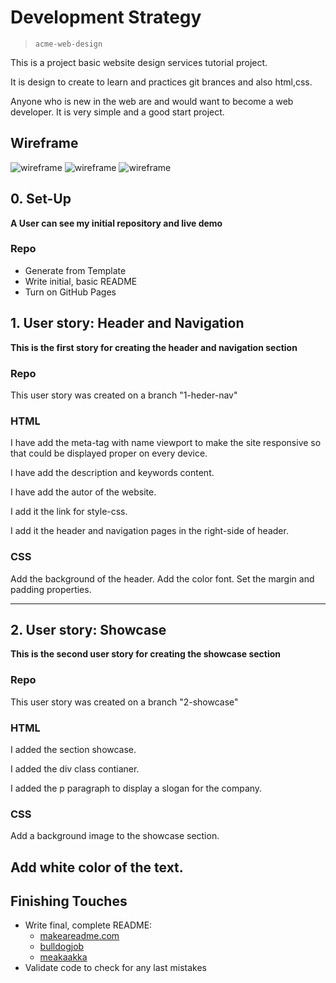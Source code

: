 # Development Strategy

> `acme-web-design`


This is a project basic website design services tutorial project.

It is design  to create  to learn and practices git brances and also html,css.

Anyone who is new in the web are and would want to become a web developer. It is very simple and a good start project.

## Wireframe

<!-- include a wireframe for your project in this repository, and display it here -->
<!-- wireframe.cc is a good site for getting started with wireframes -->
![wireframe](Home.png) 
![wireframe](About.png)
![wireframe](Services.png)

## 0. Set-Up

__A User can see my initial repository and live demo__

### Repo

- Generate from Template
- Write initial, basic README
- Turn on GitHub Pages

## 1. User story: Header and Navigation

__This is the first story for creating the header and navigation section__

### Repo


This user story was created on a branch  "1-heder-nav"

### HTML


I have add the meta-tag with name viewport to make the site responsive so that could be displayed proper on every device.

I have add the description and keywords content.

I have add the autor of the website.

I add it the link for style-css.

I add it the header  and navigation pages in the right-side of header.


### CSS
 Add  the background of the header.
 Add the color font.
 Set the margin and padding properties.

---

## 2. User story: Showcase
__This is the second user story for creating the showcase section__

### Repo


This user story was created on a branch  "2-showcase"


### HTML

I added the section showcase.

I added the div class contianer.

I added the p paragraph to display a slogan for the company.


### CSS

Add a background image to the showcase section.

Add white color of the text. 
---

## Finishing Touches

- Write final, complete README:
  - [makeareadme.com](https://www.makeareadme.com/)
  - [bulldogjob](https://bulldogjob.com/news/449-how-to-write-a-good-readme-for-your-github-project)
  - [meakaakka](https://medium.com/@meakaakka/a-beginners-guide-to-writing-a-kickass-readme-7ac01da88ab3)
- Validate code to check for any last mistakes
